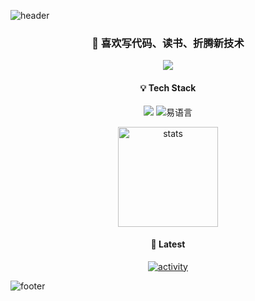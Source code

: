 <!-- capsulate-header-start -->
<p>
  <img src="https://capsule-render.vercel.app/api?type=waving&height=200&section=header&fontSize=40&fontAlignY=35&text=%F0%9F%91%8B%20Hi%2C%20I%27m%20BlueSeagull&desc=Welcome%20to%20my%20GitHub&descAlignY=55&color=0:C1E1C1,33:F8C8DC,66:D4F1F4,100:F0E4D7" alt="header"/>
</p>
<!-- capsulate-header-end -->

<!-- 简短自我介绍 -->
<h3 align="center">
  🚀 喜欢写代码、读书、折腾新技术
</h3>

<!-- 联系方式 -->
<p align="center">
  <a href="mailto:blueseagull@860411.xyz">
    <img src="https://img.shields.io/badge/📧%20Email-blueseagull@860411.xyz-D14836?style=flat-square&logo=gmail&logoColor=white"/>
  </a>
  <!-- 如需更多社交图标，把下面注释打开并替换链接 -->
  <!--
  <a href="https://twitter.com/YOUR_TWITTER" target="_blank">
    <img src="https://img.shields.io/badge/Twitter-1DA1F2?style=flat-square&logo=twitter&logoColor=white"/>
  </a>
  -->
</p>

<!-- 技能标签 -->
<h4 align="center">💡 Tech Stack</h4>
<p align="center">
  <img src="https://img.shields.io/badge/Python-3776AB?style=flat-square&logo=python&logoColor=white"/>
  <img src="https://img.shields.io/badge/易语言-0090ff?style=flat-square&logo=data:image/svg+xml;base64,PHN2ZyB4bWxucz0iaHR0cDovL3d3dy53My5vcmcvMjAwMC9zdmciIHdpZHRoPSIyNCIgaGVpZ2h0PSIyNCIgdmlld0JveD0iMCAwIDI0IDI0Ij48cGF0aCBmaWxsPSIjZmZmIiBkPSJNMiAyaDIwdjIwSDJWMmptMiAyaDE2djE2SDR2LTE2em0zIDN2MTBoMTBWN0g3em0yIDZoNlY5SDl2NHoiLz48L3N2Zz4=&logoColor=white" alt="易语言"/>
</p>

<!-- GitHub 统计 -->
<p align="center">
  <img height="160"
       src="https://github-readme-stats-bay.vercel.app/api?username=BlueSeagull-CHN&hide_title=true&hide_border=true&show_icons=true&include_all_commits=true&line_height=21&bg_color=0,EC6C6C,FFD479,FFFC79,73FA79&theme=graywhite"
       alt="stats"/>


<!-- 最新博客 / 项目 -->
<h4 align="center">📌 Latest</h4>
<!-- GitHub 最新动态卡片（自动更新） -->
<p align="center">
  <a href="https://github.com/BlueSeagull-CHN?tab=repositories" target="_blank">
    <img src="https://github-readme-activity-graph.vercel.app/graph?username=BlueSeagull-CHN&bg_color=ffffff&color=708090&line=4c8bf5&point=ff6b6b&area=true&area_color=f0f8ff" alt="activity"/>
  </a>
</p>

<!-- capsulate-footer-start -->
<p>
  <img src="https://capsule-render.vercel.app/api?type=waving&height=100&section=footer&color=0:C1E1C1,33:F8C8DC,66:D4F1F4,100:F0E4D7" alt="footer"/>
</p>
<!-- capsulate-footer-end -->
